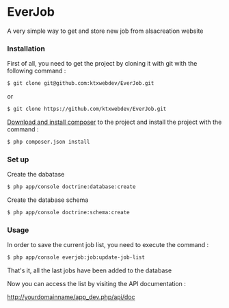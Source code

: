 EverJob
=======

A very simple way to get and store new job from alsacreation website

### Installation

First of all, you need to get the project by cloning it with git with the following command :

```sh
$ git clone git@github.com:ktxwebdev/EverJob.git
```
or 

```sh
$ git clone https://github.com/ktxwebdev/EverJob.git
```

[Download and install composer](https://getcomposer.org/download/) to the project and install the project with the command :

```sh
$ php composer.json install
```

### Set up

Create the dabatase 

```sh
$ php app/console doctrine:database:create
```

Create the database schema

```sh
$ php app/console doctrine:schema:create
```

### Usage

In order to save the current job list, you need to execute the command :

```sh
$ php app/console everjob:job:update-job-list
```

That's it, all the last jobs have been added to the database

Now you can access the list by visiting the API documentation :

[http://yourdomainname/app_dev.php/api/doc](http://yourdomainname/app_dev.php/api/doc)